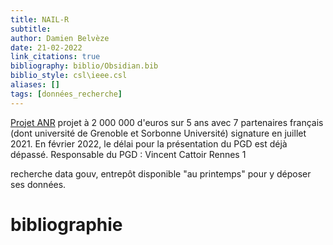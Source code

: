 ```yaml
---
title: NAIL-R
subtitle:
author: Damien Belvèze
date: 21-02-2022
link_citations: true
bibliography: biblio/Obsidian.bib
biblio_style: csl\ieee.csl
aliases: []
tags: [données_recherche]
---
```


[Projet ANR](https://anr.fr/ProjetIA-20-AMRA-0006)
projet à 2 000 000 d'euros sur 5 ans avec 7 partenaires français (dont université de Grenoble et Sorbonne Université)
signature en juillet 2021. En février 2022, le délai pour la présentation du PGD est déjà dépassé. 
Responsable du PGD : Vincent Cattoir Rennes 1

recherche data gouv, entrepôt disponible "au printemps" pour y déposer ses données. 









# bibliographie

